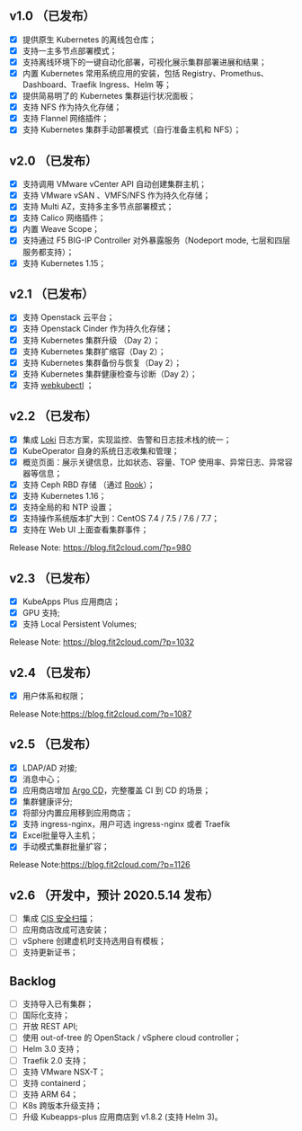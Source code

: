  ## v1.0 （已发布）

- [x] 提供原生 Kubernetes 的离线包仓库；
- [x] 支持一主多节点部署模式；
- [x] 支持离线环境下的一键自动化部署，可视化展示集群部署进展和结果；
- [x] 内置 Kubernetes 常用系统应用的安装，包括 Registry、Promethus、Dashboard、Traefik Ingress、Helm 等；
- [x] 提供简易明了的 Kubernetes 集群运行状况面板；
- [x] 支持 NFS 作为持久化存储；
- [x] 支持 Flannel 网络插件；
- [x] 支持 Kubernetes 集群手动部署模式（自行准备主机和 NFS）；

 ## v2.0 （已发布）

- [x] 支持调用 VMware vCenter API 自动创建集群主机；
- [x] 支持 VMware vSAN 、VMFS/NFS 作为持久化存储；
- [x] 支持 Multi AZ，支持多主多节点部署模式；
- [x] 支持 Calico 网络插件；
- [x] 内置 Weave Scope；
- [x] 支持通过 F5 BIG-IP Controller 对外暴露服务（Nodeport mode, 七层和四层服务都支持）；
- [x] 支持 Kubernetes 1.15；

 ## v2.1 （已发布）
 
- [x] 支持 Openstack 云平台；
- [x] 支持 Openstack Cinder 作为持久化存储；
- [x] 支持 Kubernetes 集群升级 （Day 2）；
- [x] 支持 Kubernetes 集群扩缩容（Day 2）；
- [x] 支持 Kubernetes 集群备份与恢复（Day 2）；
- [x] 支持 Kubernetes 集群健康检查与诊断（Day 2）；
- [x] 支持 [webkubectl](https://github.com/webkubectl/webkubectl) ；

 ## v2.2 （已发布）

- [x] 集成 [Loki](https://github.com/grafana/loki) 日志方案，实现监控、告警和日志技术栈的统一；
- [x] KubeOperator 自身的系统日志收集和管理；
- [x] 概览页面：展示关键信息，比如状态、容量、TOP 使用率、异常日志、异常容器等信息；
- [x] 支持 Ceph RBD 存储 （通过 [Rook](https://github.com/rook/rook)）；
- [x] 支持 Kubernetes 1.16；
- [x] 支持全局的和 NTP 设置；
- [x] 支持操作系统版本扩大到：CentOS 7.4 / 7.5 / 7.6 / 7.7；
- [x] 支持在 Web UI 上面查看集群事件；

Release Note: https://blog.fit2cloud.com/?p=980

 ## v2.3 （已发布）

- [x] KubeApps Plus 应用商店；
- [x] GPU 支持;
- [x] 支持 Local Persistent Volumes;

Release Note: https://blog.fit2cloud.com/?p=1032

 ##  v2.4 （已发布）
 
- [x] 用户体系和权限；

Release Note:https://blog.fit2cloud.com/?p=1087

 ##  v2.5 （已发布）
 
- [x] LDAP/AD 对接; 
- [x] 消息中心；
- [x] 应用商店增加 [Argo CD](https://github.com/argoproj/argo-cd)，完整覆盖 CI 到 CD 的场景；
- [x] 集群健康评分;
- [x] 将部分内置应用移到应用商店；
- [x] 支持 ingress-nginx，用户可选 ingress-nginx 或者 Traefik
- [x] Excel批量导入主机；
- [x] 手动模式集群批量扩容；

Release Note:https://blog.fit2cloud.com/?p=1126

 ##  v2.6 （开发中，预计 2020.5.14 发布）

- [ ] 集成 [CIS 安全扫描](https://github.com/aquasecurity/kube-bench)；
- [ ] 应用商店改成可选安装；
- [ ] vSphere 创建虚机时支持选用自有模板；
- [ ] 支持更新证书；

 ##  Backlog
 
- [ ] 支持导入已有集群；
- [ ] 国际化支持；
- [ ] 开放 REST API; 
- [ ] 使用 out-of-tree 的 OpenStack / vSphere cloud controller；
- [ ] Helm 3.0 支持；
- [ ] Traefik 2.0 支持；
- [ ] 支持 VMware NSX-T；
- [ ] 支持 containerd；
- [ ] 支持 ARM 64；
- [ ] K8s 跨版本升级支持；
- [ ] 升级 Kubeapps-plus 应用商店到 v1.8.2 (支持 Helm 3)。

